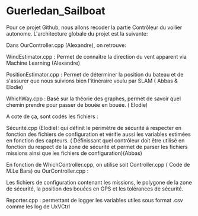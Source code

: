 # Guerledan_Sailboat
Pour ce projet Github, nous allons recoder la partie Contrôleur du voilier autonome. L'architecture globale du projet est la suivante:

Dans OurController.cpp (Alexandre), on retrouve:

WindEstimator.cpp : Permet de connaître la direction du vent apparent via Machine Learning (Alexandre)

PositionEstimator.cpp : Permet de déterminer la position du bateau et de s'assurer que nous suivions bien l'itinéraire voulu par SLAM ( Abbas & Elodie)

WhichWay.cpp : Basé sur la théorie des graphes, permet de savoir quel chemin prendre pour passer de bouée en bouée. ( Elodie)


A cote de ça, sont codés les fichiers :


Sécurité.cpp (Elodie): qui définit le périmètre de sécurité à respecter en fonction des fichiers de configuration et vérifie aussi les variables estimées en fonction des capteurs.
 ( Définissant quel contrôleur doit être utilisé en fonction du respect de la zone de sécurité et permet de parser les fichiers missions ainsi que les fichiers de configuration)(Abbas)

En fonction de WhichController.cpp, on utilise soit Controller.cpp ( Code de M.Le Bars) ou OurController.cpp :



Les fichiers de configuration contenant les missions, le polygone de la zone de sécurité, la position des bouées en GPS et les tolérances de sécurité.


Reporter.cpp : permettant de logger les variables utiles sous format .csv comme les log de UxVCtrl
